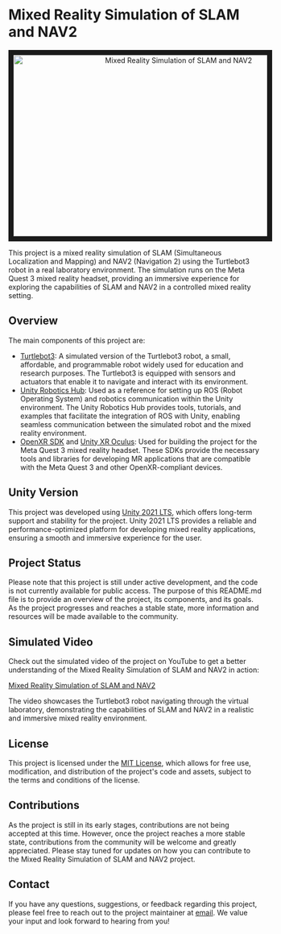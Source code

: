 # Mixed Reality Simulation of SLAM and NAV2

<p align="center">
 <a href="https://www.youtube.com/watch?v=P6f0GDGKtpQ">
   <img src="https://img.youtube.com/vi/P6f0GDGKtpQ/0.jpg" alt="Mixed Reality Simulation of SLAM and NAV2" width="640" height="360" border="10" />
 </a>
</p>

This project is a mixed reality simulation of SLAM (Simultaneous Localization and Mapping) and NAV2 (Navigation 2) using the Turtlebot3 robot in a real laboratory environment. The simulation runs on the Meta Quest 3 mixed reality headset, providing an immersive experience for exploring the capabilities of SLAM and NAV2 in a controlled mixed reality setting.

## Overview

The main components of this project are:

- [Turtlebot3](https://github.com/ROBOTIS-GIT/turtlebot3): A simulated version of the Turtlebot3 robot, a small, affordable, and programmable robot widely used for education and research purposes. The Turtlebot3 is equipped with sensors and actuators that enable it to navigate and interact with its environment.
- [Unity Robotics Hub](https://github.com/Unity-Technologies/Unity-Robotics-Hub): Used as a reference for setting up ROS (Robot Operating System) and robotics communication within the Unity environment. The Unity Robotics Hub provides tools, tutorials, and examples that facilitate the integration of ROS with Unity, enabling seamless communication between the simulated robot and the mixed reality environment.
- [OpenXR SDK](https://github.com/KhronosGroup/OpenXR-SDK) and [Unity XR Oculus](https://docs.unity3d.com/Manual/com.unity.xr.oculus.html): Used for building the project for the Meta Quest 3 mixed reality headset. These SDKs provide the necessary tools and libraries for developing MR applications that are compatible with the Meta Quest 3 and other OpenXR-compliant devices.

## Unity Version

This project was developed using [Unity 2021 LTS](https://blog.unity.com/engine-platform/introducing-unity-2021-lts), which offers long-term support and stability for the project. Unity 2021 LTS provides a reliable and performance-optimized platform for developing mixed reality applications, ensuring a smooth and immersive experience for the user.

## Project Status

Please note that this project is still under active development, and the code is not currently available for public access. The purpose of this README.md file is to provide an overview of the project, its components, and its goals. As the project progresses and reaches a stable state, more information and resources will be made available to the community.

## Simulated Video

Check out the simulated video of the project on YouTube to get a better understanding of the Mixed Reality Simulation of SLAM and NAV2 in action:

[Mixed Reality Simulation of SLAM and NAV2](https://youtu.be/P6f0GDGKtpQ)

The video showcases the Turtlebot3 robot navigating through the virtual laboratory, demonstrating the capabilities of SLAM and NAV2 in a realistic and immersive mixed reality environment.

## License

This project is licensed under the [MIT License](https://choosealicense.com/licenses/mit/), which allows for free use, modification, and distribution of the project's code and assets, subject to the terms and conditions of the license.

## Contributions

As the project is still in its early stages, contributions are not being accepted at this time. However, once the project reaches a more stable state, contributions from the community will be welcome and greatly appreciated. Please stay tuned for updates on how you can contribute to the Mixed Reality Simulation of SLAM and NAV2 project.

## Contact

If you have any questions, suggestions, or feedback regarding this project, please feel free to reach out to the project maintainer at [email](mailto:prakasharyan25@gmail.com). We value your input and look forward to hearing from you!
